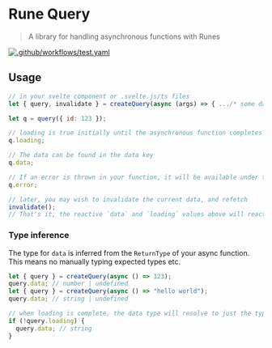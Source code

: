 # Rune Query

> A library for handling asynchronous functions with Runes

[![.github/workflows/test.yaml](https://github.com/C-Sinclair/rune-query/actions/workflows/test.yaml/badge.svg)](https://github.com/C-Sinclair/rune-query/actions/workflows/test.yaml)

## Usage

```js
// in your svelte component or .svelte.js/ts files
let { query, invalidate } = createQuery(async (args) => { .../* some data to be fetched */ });

let q = query({ id: 123 });

// loading is true initially until the asynchronous function completes
q.loading;

// The data can be found in the data key
q.data;

// If an error is thrown in your function, it will be available under the error key
q.error;

// later, you may wish to invalidate the current data, and refetch
invalidate();
// That's it, the reactive `data` and `loading` values above will reactively update
```

### Type inference

The type for `data` is inferred from the `ReturnType` of your async function. This means no manually typing expected types etc.

```ts
let { query } = createQuery(async () => 123);
query.data; // number | undefined
let { query } = createQuery(async () => "hello world");
query.data; // string | undefined

// when loading is complete, the data type will resolve to just the type (not undefined anymore)
if (!query.loading) {
  query.data; // string
}
```
